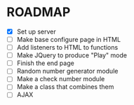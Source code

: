 # ROADMAP

- [x] Set up server
- [ ] Make base configure page in HTML
- [ ] Add listeners to HTML to functions
- [ ] Make JQuery to produce "Play" mode
- [ ] Finish the end page
- [ ] Random number generator module
- [ ] Make a check number module
- [ ] Make a class that combines them
- [ ] AJAX